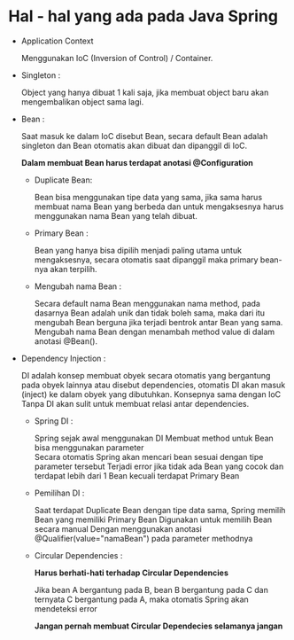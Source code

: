 # Hal - hal yang ada pada Java Spring

- Application Context

  Menggunakan IoC (Inversion of Control) / Container.

- Singleton :

  Object yang hanya dibuat 1 kali saja, jika membuat object baru akan mengembalikan object sama lagi.

- Bean :

  Saat masuk ke dalam IoC disebut Bean, secara default Bean adalah singleton dan Bean otomatis akan dibuat dan dipanggil di IoC.

  **Dalam membuat Bean harus terdapat anotasi @Configuration**

  - Duplicate Bean:

    Bean bisa menggunakan tipe data yang sama, jika sama harus membuat nama Bean yang berbeda dan untuk mengaksesnya harus menggunakan nama Bean yang telah dibuat.

  - Primary Bean :

    Bean yang hanya bisa dipilih menjadi paling utama untuk mengaksesnya, secara otomatis saat dipanggil maka primary bean-nya akan terpilih.

  - Mengubah nama Bean :

    Secara default nama Bean menggunakan nama method, pada dasarnya Bean adalah unik dan tidak boleh sama, maka dari itu mengubah Bean berguna jika terjadi bentrok antar Bean yang sama. Mengubah nama Bean dengan menambah method value di dalam anotasi @Bean().

- Dependency Injection :

  DI adalah konsep membuat obyek secara otomatis yang bergantung pada obyek lainnya atau disebut dependencies, otomatis DI akan masuk (inject) ke dalam obyek yang dibutuhkan.
  Konsepnya sama dengan IoC
  Tanpa DI akan sulit untuk membuat relasi antar dependencies.

  - Spring DI :

    Spring sejak awal menggunakan DI
    Membuat method untuk Bean bisa menggunakan parameter  
    Secara otomatis Spring akan mencari bean sesuai dengan tipe parameter tersebut
    Terjadi error jika tidak ada Bean yang cocok dan terdapat lebih dari 1 Bean kecuali terdapat Primary Bean

  - Pemilihan DI :

    Saat terdapat Duplicate Bean dengan tipe data sama, Spring memilih Bean yang memiliki Primary Bean
    Digunakan untuk memilih Bean secara manual
    Dengan menggunakan anotasi @Qualifier(value="namaBean") pada parameter methodnya

  - Circular Dependencies :

    **Harus berhati-hati terhadap Circular Dependencies**

    Jika bean A bergantung pada B, bean B bergantung pada C dan ternyata C bergantung pada A, maka otomatis Spring akan mendeteksi error

    **Jangan pernah membuat Circular Dependecies selamanya jangan**
